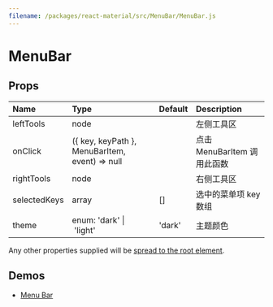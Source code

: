 ```yaml
---
filename: /packages/react-material/src/MenuBar/MenuBar.js
---
```


<!--- This documentation is automatically generated, do not try to edit it. -->

# MenuBar



## Props

| Name | Type | Default | Description |
|:-----|:-----|:--------|:------------|
| <span class="prop-name">leftTools</span> | <span class="prop-type">node |  | 左侧工具区 |
| <span class="prop-name">onClick</span> | <span class="prop-type">({ key, keyPath }, MenuBarItem, event) => null |  | 点击 MenuBarItem 调用此函数 |
| <span class="prop-name">rightTools</span> | <span class="prop-type">node |  | 右侧工具区 |
| <span class="prop-name">selectedKeys</span> | <span class="prop-type">array | <span class="prop-default">[]</span> | 选中的菜单项 key 数组 |
| <span class="prop-name">theme</span> | <span class="prop-type">enum:&nbsp;'dark'&nbsp;&#124;<br>&nbsp;'light'<br> | <span class="prop-default">'dark'</span> | 主题颜色 |

Any other properties supplied will be [spread to the root element](/guides/api#spread).

## Demos

- [Menu Bar](/demos/menu-bar)

